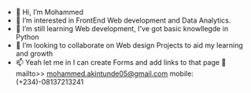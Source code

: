 - 👋 Hi, I’m Mohammed
- 👀 I’m interested in FrontEnd Web development and Data Analytics.
- 🌱 I’m still learning Web development, I've got basic knowllegde in Python  
- 💞️ I’m looking to collaborate on Web design Projects to aid my learning and growth
- 📫 Yeah let me in I can create Forms and add links to that page 🥰 mailto>> mohammed.akintunde05@gmail.com
mobile: (+234)-08137213241

<!---
moakintunde/moakintunde is a ✨ special ✨ repository because its `README.md` (this file) appears on your GitHub profile.
You can click the Preview link to take a look at your changes.
--->
